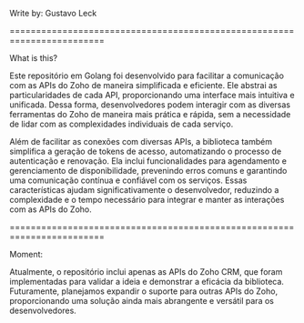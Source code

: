 Write by: Gustavo Leck

========================================================================

What is this?

Este repositório em Golang foi desenvolvido para facilitar a comunicação com as APIs do Zoho de maneira simplificada e eficiente. Ele abstrai as particularidades de cada API, proporcionando uma interface mais intuitiva e unificada. Dessa forma, desenvolvedores podem interagir com as diversas ferramentas do Zoho de maneira mais prática e rápida, sem a necessidade de lidar com as complexidades individuais de cada serviço.

Além de facilitar as conexões com diversas APIs, a biblioteca também simplifica a geração de tokens de acesso, automatizando o processo de autenticação e renovação. Ela inclui funcionalidades para agendamento e gerenciamento de disponibilidade, prevenindo erros comuns e garantindo uma comunicação contínua e confiável com os serviços. Essas características ajudam significativamente o desenvolvedor, reduzindo a complexidade e o tempo necessário para integrar e manter as interações com as APIs do Zoho.

========================================================================

Moment:

Atualmente, o repositório inclui apenas as APIs do Zoho CRM, que foram implementadas para validar a ideia e demonstrar a eficácia da biblioteca. Futuramente, planejamos expandir o suporte para outras APIs do Zoho, proporcionando uma solução ainda mais abrangente e versátil para os desenvolvedores.